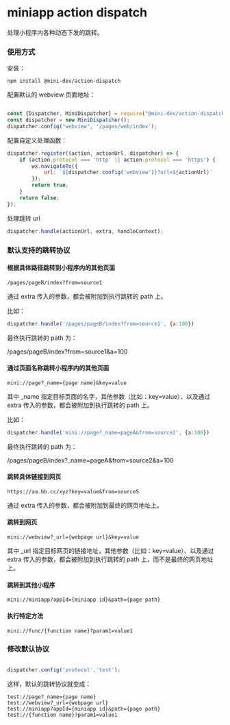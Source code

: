 # miniapp action dispatch

处理小程序内各种动态下发的跳转。

### 使用方式

安装：

```shell script
npm install @mini-dev/action-dispatch
```

配置默认的 webview 页面地址：

```javascript

const {Dispatcher, MiniDispatcher} = require("@mini-dev/action-dispatch");
const dispatcher = new MiniDispatcher();
dispatcher.config("webview", '/pages/web/index');

```

配置自定义处理函数：

```javascript
dispatcher.register((action, actionUrl, dispatcher) => {
    if (action.protocol === 'http' || action.protocol === 'https') {
        wx.navigateTo({
            url: `${dispatcher.config('webview')}?url=${actionUrl}`
        });
        return true;
    }
    return false;
});
```

处理跳转 url

```javascript
dispatcher.handle(actionUrl, extra, handleContext);
```

### 默认支持的跳转协议

#### 根据具体路径跳转到小程序内的其他页面

    /pages/pageB/index?from=source1

通过 extra 传入的参数，都会被附加到执行跳转的 path 上。

比如：

```javascript
dispatcher.handle('/pages/pageB/index?from=source1', {a:100})
```
最终执行跳转的 path 为：

   /pages/pageB/index?from=source1&a=100

#### 通过页面名称跳转小程序内的其他页面

    mini://page?_name={page name}&key=value

其中 _name 指定目标页面的名字，其他参数（比如：key=value）、以及通过 extra 传入的参数，都会被附加到执行跳转的 path 上。

比如：

```javascript
dispatcher.handle('mini://page?_name=pageA&from=source2', {a:100})
```
最终执行跳转的 path 为：

   /pages/pageB/index?_name=pageA&from=source2&a=100
   
#### 跳转具体链接到网页

    https://aa.bb.cc/xyz?key=value&from=source5
    
通过 extra 传入的参数，都会被附加到最终的网页地址上。

#### 跳转到网页

    mini://webview?_url={webpage url}&key=value

其中 _url 指定目标网页的链接地址，其他参数（比如：key=value）、以及通过 extra 传入的参数，都会被附加到执行跳转的 path 上，而不是最终的网页地址上。

#### 跳转到其他小程序

    mini://miniapp?appId={miniapp id}&path={page path}
        
#### 执行特定方法

    mini://func/{function name}?param1=value1

### 修改默认协议

```javascript

dispatcher.config('protocol','test');

```
这样，默认的跳转协议就变成：

    test://page?_name={page name}
    test://webview?_url={webpage url}
    test://miniapp?appId={miniapp id}&path={page path}
    test://{function name}?param1=value1
    
    